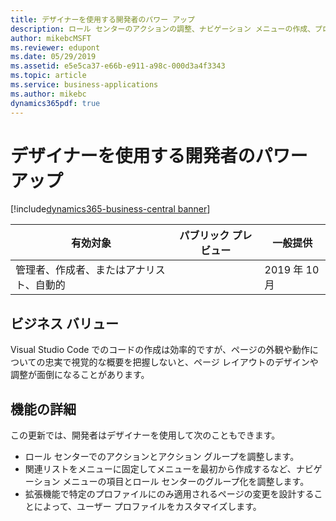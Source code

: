 ```yaml
---
title: デザイナーを使用する開発者のパワー アップ
description: ロール センターのアクションの調整、ナビゲーション メニューの作成、プロファイルのカスタマイズにより、デザイナーの機能を強化します。
author: mikebcMSFT
ms.reviewer: edupont
ms.date: 05/29/2019
ms.assetid: e5e5ca37-e66b-e911-a98c-000d3a4f3343
ms.topic: article
ms.service: business-applications
ms.author: mikebc
dynamics365pdf: true
---
```

# デザイナーを使用する開発者のパワー アップ
[!include[dynamics365-business-central banner](../includes/dynamics365-business-central.md)]

| 有効対象    |  パブリック プレビュー | 一般提供 | 
| ---------- | ---------- |---------- |
|管理者、作成者、またはアナリスト、自動的 || 2019 年 10 月|


## ビジネス バリュー
<!-- bv start -->
Visual Studio Code でのコードの作成は効率的ですが、ページの外観や動作についての忠実で視覚的な概要を把握しないと、ページ レイアウトのデザインや調整が面倒になることがあります。
<!-- bv end -->



## 機能の詳細
<!--feature detail start -->
この更新では、開発者はデザイナーを使用して次のこともできます。

 - ロール センターでのアクションとアクション グループを調整します。
 - 関連リストをメニューに固定してメニューを最初から作成するなど、ナビゲーション メニューの項目とロール センターのグループ化を調整します。
 - 拡張機能で特定のプロファイルにのみ適用されるページの変更を設計することによって、ユーザー プロファイルをカスタマイズします。
<!--feature detail end -->










